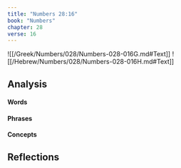 ```yaml
---
title: "Numbers 28:16"
book: "Numbers"
chapter: 28
verse: 16
---
```

![[/Greek/Numbers/028/Numbers-028-016G.md#Text]]
![[/Hebrew/Numbers/028/Numbers-028-016H.md#Text]]

## Analysis

#### Words

#### Phrases

#### Concepts

## Reflections
